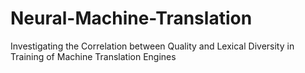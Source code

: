 # Neural-Machine-Translation
Investigating the Correlation between Quality and Lexical Diversity in Training of Machine Translation Engines
